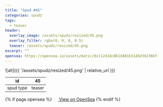 ```yaml
---
title: "Spud #45"
categories: spudz
tags:
  - teaser
header:
  overlay_image: /assets/spudz/resized/45.png
  overlay_filter: rgba(0, 0, 0, 0.5)
  teaser: /assets/spudz/resized/45.png
excerpt: ""
opensea: https://opensea.io/assets/matic/0x112d18c861d401b3145d39236bf149f01e18beed/45
---
```

![alt]({{ '/assets/spudz/resized/45.png' | relative_url }})

| id | 45 |
|-|-|
| spud type | teaser |

{% if page.opensea %}
<a href="{{page.opensea}}" class="btn btn--info" onclick="window.open(this.href, '_blank'); return false;"><img src="/assets/images/opensea.svg" width="16px"><span>  View on OpenSea</span></a>
{% endif %}
